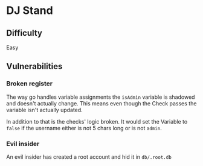# DJ Stand

## Difficulty

Easy

## Vulnerabilities

### Broken register

The way go handles variable assignments the `isAdmin` variable is shadowed and doesn't actually change.
This means even though the Check passes the variable isn't actually updated.

In addition to that is the checks' logic broken. It would set the Variable to `false` if the username
either is not 5 chars long or is not `admin`.

### Evil insider

An evil insider has created a root account and hid it in `db/.root.db`